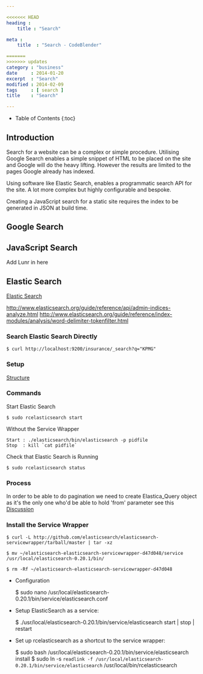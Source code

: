 ```yaml
---

<<<<<<< HEAD
heading :
    title : "Search"

meta :
    title  : "Search - CodeBlender"

=======
>>>>>>> updates
category : "business"
date     : 2014-01-20
excerpt  : "Search"
modified : 2014-02-09
tags     : [ search ]
title    : "Search"

---
```


* Table of Contents
{:toc}

## Introduction

Search for a website can be a complex or simple procedure. Utilising Google
Search enables a simple snippet of HTML to be placed on the site and Google will
do the heavy lifting. However the results are limited to the pages Google already
has indexed.

Using software like Elastic Search, enables a programmatic search API for the site.
A lot more complex but highly configurable and bespoke.

Creating a JavaScript search for a static site requires the index to be generated
in JSON at build time.

## Google Search

## JavaScript Search

Add Lunr in here

## Elastic Search

[Elastic Search](http://www.elasticsearch.org/)

http://www.elasticsearch.org/guide/reference/api/admin-indices-analyze.html
http://www.elasticsearch.org/guide/reference/index-modules/analysis/word-delimiter-tokenfilter.html

### Search Elastic Search Directly

    $ curl http://localhost:9200/insurance/_search?q="KPMG"

### Setup

[Structure](http://www.elasticsearch.org/guide/reference/setup/dir-layout.html)

### Commands

Start Elastic Search

    $ sudo rcelasticsearch start

Without the Service Wrapper

    Start : ./elasticsearch/bin/elasticsearch -p pidfile
    Stop  : kill `cat pidfile`

Check that Elastic Search is Running

    $ sudo rcelasticsearch status

### Process

In order to be able to do pagination we need to create Elastica_Query object
as it's the only one who'd be able to hold 'from' parameter see this
[Discussion](https://github.com/ruflin/Elastica/pull/208)

### Install the Service Wrapper

    $ curl -L http://github.com/elasticsearch/elasticsearch-servicewrapper/tarball/master | tar -xz

    $ mv ~/elasticsearch-elasticsearch-servicewrapper-d47d048/service /usr/local/elasticsearch-0.20.1/bin/

    $ rm -Rf ~/elasticsearch-elasticsearch-servicewrapper-d47d048

* Configuration

    $ sudo nano /usr/local/elasticsearch-0.20.1/bin/service/elasticsearch.conf

* Setup ElasticSearch as a service:

    $ ./usr/local/elasticsearch-0.20.1/bin/service/elasticsearch start | stop | restart

* Set up rcelasticsearch as a shortcut to the service wrapper:

    $ sudo bash /usr/local/elasticsearch-0.20.1/bin/service/elasticsearch install
    $ sudo ln -s `readlink -f /usr/local/elasticsearch-0.20.1/bin/service/elasticsearch` /usr/local/bin/rcelasticsearch
